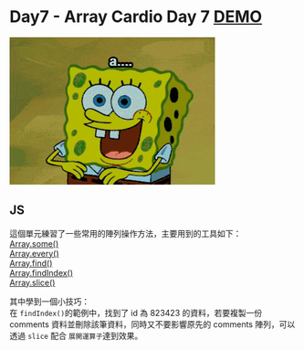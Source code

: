 # Day7 - Array Cardio Day 7 [DEMO](https://ywcheng1207.github.io/JavaScript30/07%20-%20Array%20Cardio%20Day%202/index-START.html)

![](./screenshot.gif)

## JS

這個單元練習了一些常用的陣列操作方法，主要用到的工具如下：<br>
[Array.some()](https://developer.mozilla.org/en-US/docs/Web/JavaScript/Reference/Global_Objects/Array/some)<br>
[Array.every()](https://developer.mozilla.org/zh-CN/docs/Web/JavaScript/Reference/Global_Objects/Array/every)<br>
[Array.find()](https://developer.mozilla.org/en-US/docs/Web/JavaScript/Reference/Global_Objects/Array/find)<br>
[Array.findIndex()](https://developer.mozilla.org/en-US/docs/Web/JavaScript/Reference/Global_Objects/Array/findIndex)<br>
[Array.slice()](https://developer.mozilla.org/en-US/docs/Web/JavaScript/Reference/Global_Objects/Array/slice)<br>

其中學到一個小技巧：<br>
在 `findIndex()`的範例中，找到了 id 為 823423 的資料，若要複製一份 comments 資料並刪除該筆資料，同時又不要影響原先的 comments 陣列，可以透過 `slice` 配合 `展開運算子`達到效果。
